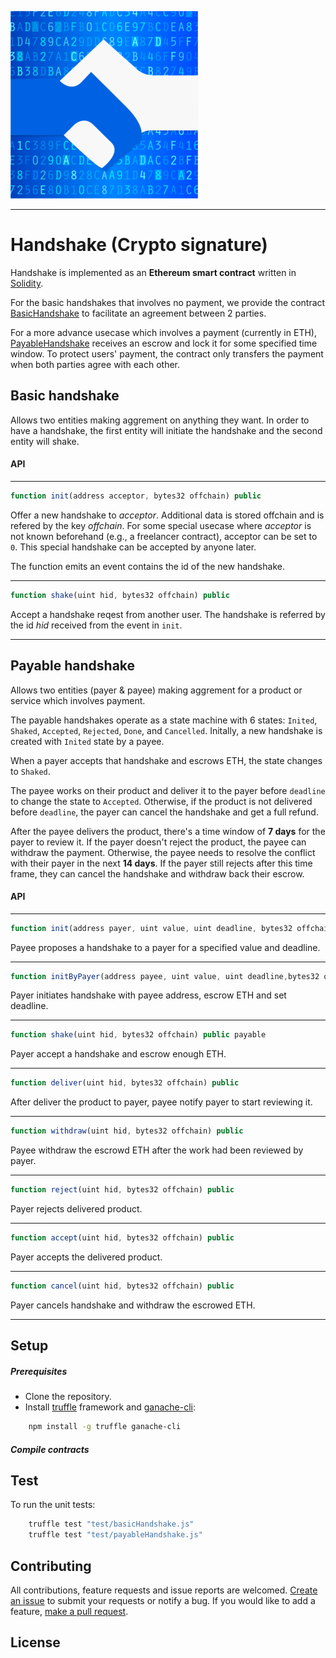 ![Alt text](logo.png?raw=true "Handshake")

-----------------

# Handshake (Crypto signature)

Handshake is implemented as an **Ethereum smart contract** written in [Solidity](https://github.com/ethereum/solidity).

For the basic handshakes that involves no payment, we provide the contract [BasicHandshake]() to facilitate an agreement between 2 parties.

For a more advance usecase which involves a payment (currently in ETH), [PayableHandshake]() receives an escrow and lock it for some specified time window. To protect users' payment, the contract only transfers the payment when both parties agree with each other.

## Basic handshake

Allows two entities making aggrement on anything they want. In order to have a handshake, the first entity will initiate the handshake and the second entity will shake.

#### API

---
```javascript
function init(address acceptor, bytes32 offchain) public
```

Offer a new handshake to *acceptor*. Additional data is stored offchain and is refered by the key *offchain*.
For some special usecase where *acceptor* is not known beforehand (e.g., a freelancer contract), acceptor can be set to `0`. This special handshake can be accepted by anyone later.

The function emits an event contains the id of the new handshake.

---
```javascript
function shake(uint hid, bytes32 offchain) public
```

Accept a handshake reqest from another user.
The handshake is referred by the id *hid* received from the event in `init`.

---
## Payable handshake

Allows two entities (payer & payee) making aggrement for a product or service which involves payment.

The payable handshakes operate as a state machine with 6 states: `Inited`, `Shaked`, `Accepted`, `Rejected`, `Done`, and `Cancelled`.
Initally, a new handshake is created with `Inited` state by a payee.

When a payer accepts that handshake and escrows ETH, the state changes to `Shaked`.

The payee works on their product and deliver it to the payer before `deadline` to change the state to `Accepted`. Otherwise, if the product is not delivered before `deadline`, the payer can cancel the handshake and get a full refund.

After the payee delivers the product, there's a time window of **7 days** for the payer to review it. If the payer doesn't reject the product, the payee can withdraw the payment. Otherwise, the payee needs to resolve the conflict with their payer in the next **14 days**. If the payer still rejects after this time frame, they can cancel the handshake and withdraw back their escrow.

#### API

---
```javascript
function init(address payer, uint value, uint deadline, bytes32 offchain) public
```
Payee proposes a handshake to a payer for a specified value and deadline.

---
```javascript
function initByPayer(address payee, uint value, uint deadline,bytes32 offchain) public payable
```
Payer initiates handshake with payee address, escrow ETH and set deadline.

---
```javascript
function shake(uint hid, bytes32 offchain) public payable
```
Payer accept a handshake and escrow enough ETH.

---
```javascript
function deliver(uint hid, bytes32 offchain) public
```
After deliver the product to payer, payee notify payer to start reviewing it.

---
```javascript
function withdraw(uint hid, bytes32 offchain) public
```
Payee withdraw the escrowd ETH after the work had been reviewed by payer.

---
```javascript
function reject(uint hid, bytes32 offchain) public
```
Payer rejects delivered product.

---
```javascript
function accept(uint hid, bytes32 offchain) public
```
Payer accepts the delivered product.

---
```javascript
function cancel(uint hid, bytes32 offchain) public
```
Payer cancels handshake and withdraw the escrowed ETH.

---
## Setup

##### Prerequisites

* Clone the repository.
* Install [truffle](https://github.com/trufflesuite/truffle) framework and [ganache-cli](https://github.com/trufflesuite/ganache-cli):

```bash
    npm install -g truffle ganache-cli
```

##### Compile contracts

## Test

To run the unit tests:
```bash
    truffle test "test/basicHandshake.js"
    truffle test "test/payableHandshake.js"
```

## Contributing

All contributions, feature requests and issue reports are welcomed. [Create an issue]() to submit your requests or notify a bug. If you would like to add a feature, [make a pull request]().

## License
